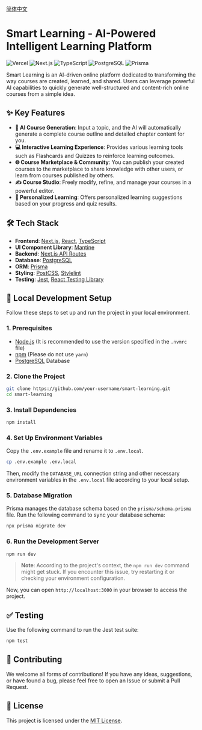 [简体中文](README.zh.md)

# Smart Learning - AI-Powered Intelligent Learning Platform

![Vercel](https://img.shields.io/badge/Vercel-000000?style=for-the-badge&logo=vercel&logoColor=white)
![Next.js](https://img.shields.io/badge/Next.js-000000?style=for-the-badge&logo=next.js&logoColor=white)
![TypeScript](https://img.shields.io/badge/TypeScript-3178C6?style=for-the-badge&logo=typescript&logoColor=white)
![PostgreSQL](https://img.shields.io/badge/PostgreSQL-4169E1?style=for-the-badge&logo=postgresql&logoColor=white)
![Prisma](https://img.shields.io/badge/Prisma-2D3748?style=for-the-badge&logo=prisma&logoColor=white)

Smart Learning is an AI-driven online platform dedicated to transforming the way courses are created, learned, and shared. Users can leverage powerful AI capabilities to quickly generate well-structured and content-rich online courses from a simple idea.

## ✨ Key Features

*   **🤖 AI Course Generation**: Input a topic, and the AI will automatically generate a complete course outline and detailed chapter content for you.
*   **💻 Interactive Learning Experience**: Provides various learning tools such as Flashcards and Quizzes to reinforce learning outcomes.
*   **🌐 Course Marketplace & Community**: You can publish your created courses to the marketplace to share knowledge with other users, or learn from courses published by others.
*   **✍️ Course Studio**: Freely modify, refine, and manage your courses in a powerful editor.
*   **👤 Personalized Learning**: Offers personalized learning suggestions based on your progress and quiz results.

## 🛠️ Tech Stack

*   **Frontend**: [Next.js](https://nextjs.org/), [React](https://reactjs.org/), [TypeScript](https://www.typescriptlang.org/)
*   **UI Component Library**: [Mantine](https://mantine.dev/)
*   **Backend**: [Next.js API Routes](https://nextjs.org/docs/api-routes/introduction)
*   **Database**: [PostgreSQL](https://www.postgresql.org/)
*   **ORM**: [Prisma](https://www.prisma.io/)
*   **Styling**: [PostCSS](https://postcss.org/), [Stylelint](https://stylelint.io/)
*   **Testing**: [Jest](https://jestjs.io/), [React Testing Library](https://testing-library.com/docs/react-testing-library/intro/)

## 🚀 Local Development Setup

Follow these steps to set up and run the project in your local environment.

### 1. Prerequisites

*   [Node.js](https://nodejs.org/) (It is recommended to use the version specified in the `.nvmrc` file)
*   [npm](https://www.npmjs.com/) (Please do not use `yarn`)
*   [PostgreSQL](https://www.postgresql.org/download/) Database

### 2. Clone the Project

```bash
git clone https://github.com/your-username/smart-learning.git
cd smart-learning
```

### 3. Install Dependencies

```bash
npm install
```

### 4. Set Up Environment Variables

Copy the `.env.example` file and rename it to `.env.local`.

```bash
cp .env.example .env.local
```

Then, modify the `DATABASE_URL` connection string and other necessary environment variables in the `.env.local` file according to your local setup.

### 5. Database Migration

Prisma manages the database schema based on the `prisma/schema.prisma` file. Run the following command to sync your database schema:

```bash
npx prisma migrate dev
```

### 6. Run the Development Server

```bash
npm run dev
```

> **Note**: According to the project's context, the `npm run dev` command might get stuck. If you encounter this issue, try restarting it or checking your environment configuration.

Now, you can open `http://localhost:3000` in your browser to access the project.

## ✅ Testing

Use the following command to run the Jest test suite:

```bash
npm test
```

## 🤝 Contributing

We welcome all forms of contributions! If you have any ideas, suggestions, or have found a bug, please feel free to open an Issue or submit a Pull Request.

## 📄 License

This project is licensed under the [MIT License](LICENSE).
